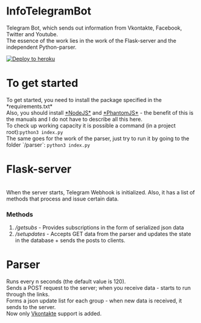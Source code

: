 # InfoTelegramBot
Telegram Bot, which sends out information from Vkontakte, Facebook, Twitter and Youtube.<br>
The essence of the work lies in the work of the Flask-server and the independent Python-parser.


[![Deploy to heroku](https://www.herokucdn.com/deploy/button.svg)](https://heroku.com/deploy)


<h1>To get started</h1>
To get started, you need to install the package specified in the *requirements.txt* <br>
Also, you should install <a href="https://nodejs.org/en/download/package-manager/">*NodeJS*</a> and <a href="https://www.npmjs.com/package/phantomjs">*PhantomJS*</a> - the benefit of this is the manuals and I do not have to describe all this here.<br>
To check up working capacity it is possible a command (in a project root):<code>python3 index.py</code><br>
The same goes for the work of the parser, just try to run it by going to the folder `/parser`: <code>python3 index.py</code>
<br>
<h1> Flask-server </h1>
<br>
When the server starts, Telegram Webhook is initialized. Also, it has a list of methods that process and issue certain data.<br>
<h3>Methods</h3>
<ol>
  <li> <i>/getsubs</i> - Provides subscriptions in the form of serialized json data</li>
  <li> <i>/setupdates</i> - Accepts GET data from the parser and updates the state in the database + sends the posts to clients.</li>
</ol>

# Parser
Runs every n seconds (the default value is 120).<br>
Sends a POST request to the server; when you receive data - starts to run through the links. <br>
Forms a json update list for each group - when new data is received, it sends to the server.<br>
Now only <a href="https://vk.com">Vkontakte</a> support is added.<br>
